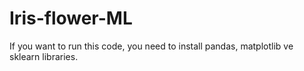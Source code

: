 # Iris-flower-ML
If you want to run this code, you need to install pandas, matplotlib ve sklearn libraries.
